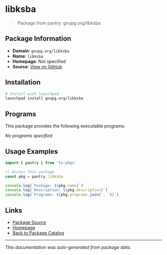 # libksba

> Package from pantry: gnupg.org/libksba

## Package Information

- **Domain**: `gnupg.org/libksba`
- **Name**: `libksba`
- **Homepage**: Not specified
- **Source**: [View on GitHub](https://github.com/pkgxdev/pantry/tree/main/projects/gnupg.org/libksba/package.yml)

## Installation

```bash
# Install with launchpad
launchpad install gnupg.org/libksba
```

## Programs

This package provides the following executable programs:

*No programs specified*

## Usage Examples

```typescript
import { pantry } from 'ts-pkgx'

// Access this package
const pkg = pantry.libksba

console.log(`Package: ${pkg.name}`)
console.log(`Description: ${pkg.description}`)
console.log(`Programs: ${pkg.programs.join(', ')}`)
```

## Links

- [Package Source](https://github.com/pkgxdev/pantry/tree/main/projects/gnupg.org/libksba/package.yml)
- [Homepage](#)
- [Back to Package Catalog](../../../package-catalog.md)

---

*This documentation was auto-generated from package data.*

